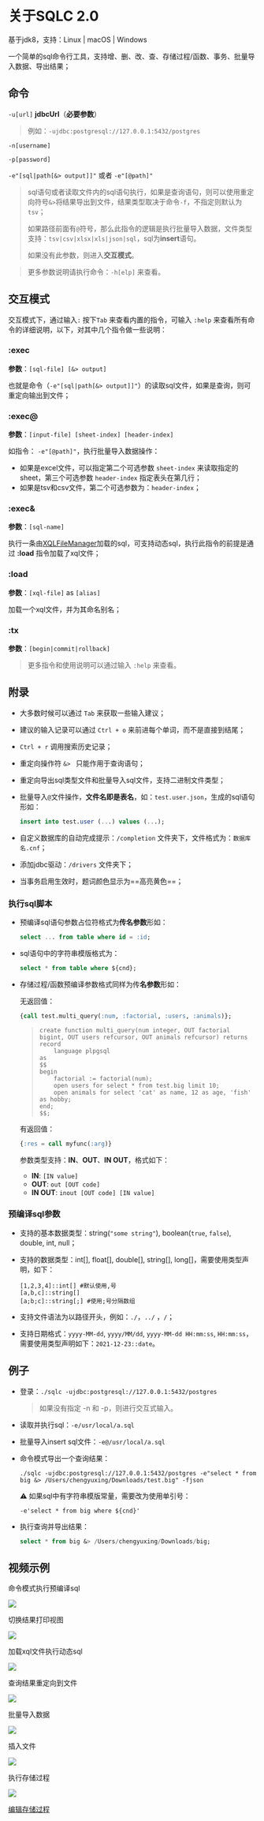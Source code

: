 # 关于SQLC 2.0

基于jdk8，支持：Linux | macOS | Windows

一个简单的sql命令行工具，支持增、删、改、查、存储过程/函数、事务、批量导入数据、导出结果；

## 命令

`-u[url]` **jdbcUrl**（**必要参数**）

> 例如：`-ujdbc:postgresql://127.0.0.1:5432/postgres`

`-n[username]`

`-p[password]`

`-e"[sql|path[&> output]]"` 或者 `-e"[@path]"`

> sql语句或者读取文件内的sql语句执行，如果是查询语句，则可以使用重定向符号`&>`将结果导出到文件，结果类型取决于命令`-f`，不指定则默认为`tsv`；
>
> 如果路径前面有`@`符号，那么此指令的逻辑是执行批量导入数据，文件类型支持：`tsv|csv|xlsx|xls|json|sql`，sql为**insert**语句。
>
> 如果没有此参数，则进入**交互模式**。

> 更多参数说明请执行命令：`-h[elp]` 来查看。

## 交互模式

交互模式下，通过输入`:` 按下`Tab` 来查看内置的指令，可输入 `:help` 来查看所有命令的详细说明，以下，对其中几个指令做一些说明：

### :exec

**参数**：`[sql-file] [&> output]`

也就是命令（`-e"[sql|path[&> output]]"`）的读取sql文件，如果是查询，则可重定向输出到文件；

### :exec@

**参数**：`[input-file] [sheet-index] [header-index]`

如指令： `-e"[@path]"`，执行批量导入数据操作：

- 如果是excel文件，可以指定第二个可选参数 `sheet-index` 来读取指定的sheet，第三个可选参数 `header-index` 指定表头在第几行；
- 如果是tsv和csv文件，第二个可选参数为：`header-index`；

### :exec&

**参数**：`[sql-name]`

执行一条由[XQLFileManager](https://github.com/chengyuxing/rabbit-sql/tree/rabbit-sql-7#XQLFileManager)加载的sql，可支持动态sql，执行此指令的前提是通过 **:load** 指令加载了xql文件；

### :load

**参数**：`[xql-file]` as `[alias]`

加载一个xql文件，并为其命名别名；

### :tx

**参数**：`[begin|commit|rollback]`

> 更多指令和使用说明可以通过输入 `:help` 来查看。

## 附录

- 大多数时候可以通过 `Tab` 来获取一些输入建议；
- 建议的输入记录可以通过 `Ctrl + o` 来前进每个单词，而不是直接到结尾；
- `Ctrl + r` 调用搜索历史记录；
- 重定向操作符 `&> ` 只能作用于查询语句；
- 重定向导出sql类型文件和批量导入sql文件，支持二进制文件类型；

- 批量导入`@`文件操作，**文件名即是表名**，如：`test.user.json`，生成的sql语句形如：

  ```sql
  insert into test.user (...) values (...);
  ```

- 自定义数据库的自动完成提示：`/completion` 文件夹下，文件格式为：`数据库名.cnf`；

- 添加jdbc驱动：`/drivers` 文件夹下；

- 当事务启用生效时，题词颜色显示为==高亮黄色==；

### 执行sql脚本

- 预编译sql语句参数占位符格式为**传名参数**形如：

  ```sql
  select ... from table where id = :id;
  ```

- sql语句中的字符串模版格式为：

  ```sql
  select * from table where ${cnd};
  ```

- 存储过程/函数预编译参数格式同样为传**名参数**形如：

  无返回值：

  ```sql
  {call test.multi_query(:num, :factorial, :users, :animals)};
  ```

  > ```plsql
  > create function multi_query(num integer, OUT factorial bigint, OUT users refcursor, OUT animals refcursor) returns record
  >     language plpgsql
  > as
  > $$
  > begin
  >     factorial := factorial(num);
  >     open users for select * from test.big limit 10;
  >     open animals for select 'cat' as name, 12 as age, 'fish' as hobby;
  > end;
  > $$;
  > ```

  有返回值：

  ```sql
  {:res = call myfunc(:arg)}
  ```

  参数类型支持：**IN**、**OUT**、**IN OUT**，格式如下：

  - **IN**: `[IN value]`
  - **OUT**:  `out [OUT code]`
  - **IN OUT**: `inout [OUT code] [IN value]`

### 预编译sql参数

- 支持的基本数据类型：string(`"some string"`), boolean(`true`, `false`), double, int, null；

- 支持的数据类型：int[], float[], double[], string[], long[]，需要使用类型声明，如下：

  ```shell
  [1,2,3,4]::int[] #默认使用,号
  [a,b,c]::string[]
  [a;b;c]::string[;] #使用;号分隔数组
  ```

- 支持文件语法为以路径开头，例如：`./`，`../` ，`/`；

- 支持日期格式：`yyyy-MM-dd`, `yyyy/MM/dd`, `yyyy-MM-dd HH:mm:ss`, `HH:mm:ss`，需要使用类型声明如下：`2021-12-23::date`。

## 例子

- 登录：`./sqlc -ujdbc:postgresql://127.0.0.1:5432/postgres`

  > 如果没有指定 -n 和 -p，则进行交互式输入。

- 读取并执行sql：`-e/usr/local/a.sql`

- 批量导入insert sql文件：``-e@/usr/local/a.sql``

- 命令模式导出一个查询结果：

  ```shell
  ./sqlc -ujdbc:postgresql://127.0.0.1:5432/postgres -e"select * from big &> /Users/chengyuxing/Downloads/test.big" -fjson
  ```

  :warning: 如果sql中有字符串模版常量，需要改为使用单引号：

  ```shell
  -e'select * from big where ${cnd}'
  ```

- 执行查询并导出结果：

  ```sql
  select * from big &> /Users/chengyuxing/Downloads/big;
  ```

## 视频示例

命令模式执行预编译sql

![](screen_shot/command_prepare_query.gif)

切换结果打印视图

![](screen_shot/change_view.gif)

加载xql文件执行动态sql

![](screen_shot/xql.gif)

查询结果重定向到文件

![](screen_shot/redirect_to_file.gif)

批量导入数据

![](screen_shot/exec@.gif)

插入文件

![](screen_shot/insert_blob.gif)

执行存储过程

![](screen_shot/procedure.gif)



[编辑存储过程](screen_shot/edit.mov)
